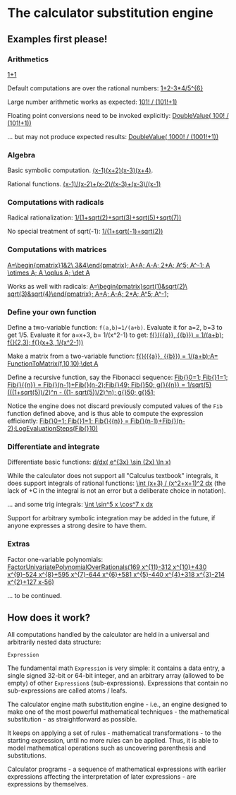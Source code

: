 # The calculator substitution engine

## Examples first please!

### Arithmetics
[1+1](https://calculator-algebra.org:8166/#%7B%22currentPage%22%3A%22calculator%22%2C%22calculatorInput%22%3A%221%2B1%22%7D)

Default computations are over the rational numbers:
[1+2-3*4/5^{6}](https://calculator-algebra.org:8166/#%7B%22currentPage%22%3A%22calculator%22%2C%22calculatorInput%22%3A%221%2B2-3*4%2F5%5E%7B6%7D%22%7D)

Large number arithmetic works as expected:
[101! / (101!+1)](https://calculator-algebra.org:8166/#%7B%22currentPage%22%3A%22calculator%22%2C%22calculatorInput%22%3A%22101!%20%2F%20(101!%2B1)%22%7D)

Floating point conversions need to be invoked explicitly:
[DoubleValue( 100! / (101!+1))](https://calculator-algebra.org:8166/#%7B%22currentPage%22%3A%22calculator%22%2C%22calculatorInput%22%3A%22DoubleValue(%20100!%20%2F%20(101!%2B1))%22%7D)

... but may not produce expected results:
[DoubleValue( 1000! / (1001!+1))](https://calculator-algebra.org:8166/#%7B%22currentPage%22%3A%22calculator%22%2C%22calculatorInput%22%3A%22DoubleValue(%201000!%20%2F%20(1001!%2B1))%22%7D)

### Algebra
Basic symbolic computation.
[(x-1)(x+2)(x-3)(x+4)](https://calculator-algebra.org:8166/#%7B%22currentPage%22%3A%22calculator%22%2C%22calculatorInput%22%3A%22(x-1)(x%2B2)(x-3)(x%2B4)%22%7D).

Rational functions.
[(x-1)/(x-2)+(x-2)/(x-3)+(x-3)/(x-1)](https://calculator-algebra.org:8166/#%7B%22currentPage%22%3A%22calculator%22%2C%22calculatorInput%22%3A%22(x-1)%2F(x-2)%20%2B%20(x-2)%2F(x-3)%20%2B%20(x-3)%2F(x-1)%20%22%7D)

### Computations with radicals
Radical rationalization:
[1/(1+sqrt(2)+sqrt(3)+sqrt(5)+sqrt(7))](https://calculator-algebra.org:8166/#%7B%22currentPage%22%3A%22calculator%22%2C%22calculatorInput%22%3A%221%2F(1%2Bsqrt(2)%2Bsqrt(3)%2Bsqrt(5)%2Bsqrt(7))%22%7D)

No special treatment of sqrt(-1):
[1/(1+sqrt(-1)+sqrt(2))](https://calculator-algebra.org:8166/#%7B%22currentPage%22%3A%22calculator%22%2C%22calculatorInput%22%3A%221%2F(1%2Bsqrt(-1)%2Bsqrt(2))%22%7D)

### Computations with matrices
[A=\begin{pmatrix}1&2\\ 3&4\end{pmatrix}; A+A; A-A; 2*A; A^5; A^-1; A \otimes A; A \oplus A; \det A](https://calculator-algebra.org:8166/#%7B%22currentPage%22%3A%22calculator%22%2C%22calculatorInput%22%3A%22A%3D%5C%5Cbegin%7Bpmatrix%7D1%262%5C%5C%5C%5C%203%264%5C%5Cend%7Bpmatrix%7D%3B%5CnA%2BA%3B%5CnA-A%3B%5Cn2*A%3B%5CnA%5E5%3B%5CnA%5E-1%3B%5CnA%20%5C%5Cotimes%20A%3B%5CnA%20%5C%5Coplus%20A%3B%5Cn%5C%5Cdet%20A%22%7D)


Works as well with radicals:
[A=\begin{pmatrix}sqrt(1)&sqrt(2)\\ sqrt(3)&sqrt(4)\end{pmatrix}; A+A; A-A; 2*A; A^5; A^-1;](https://calculator-algebra.org:8166/#%7B%22currentPage%22%3A%22calculator%22%2C%22calculatorInput%22%3A%22A%3D%5C%5Cbegin%7Bpmatrix%7Dsqrt(1)%26sqrt(2)%5C%5C%5C%5C%20sqrt(3)%26sqrt(4)%5C%5Cend%7Bpmatrix%7D%3B%5CnA%2BA%3B%5CnA-A%3B%5Cn2*A%3B%5CnA%5E5%3B%5CnA%5E-1%3B%5Cn%5Cn%20%22%7D)

### Define your own function

Define a two-variable function: `f(a,b)=1/(a+b)`. Evaluate it for a=2, b=3 to get 1/5. Evaluate it for a=x+3, b= 1/(x^2-1) to get: 
[f{}({{a}}, {{b}}) = 1/(a+b); f{}(2,3); f{}(x+3, 1/(x^2-1))](https://calculator-algebra.org:8166/#%7B%22currentPage%22%3A%22calculator%22%2C%22calculatorInput%22%3A%22f%7B%7D(%7B%7Ba%7D%7D%2C%20%7B%7Bb%7D%7D)%20%3D%201%2F(a%2Bb)%3B%20f%7B%7D(2%2C3)%3B%20f%7B%7D(x%2B3%2C%201%2F(x%5E2-1))%22%7D)

Make a matrix from a two-variable function:
[f{}({{a}}, {{b}}) = 1/(a+b);A= FunctionToMatrix(f,10,10);\det A](https://calculator-algebra.org:8166/#%7B%22currentPage%22%3A%22calculator%22%2C%22calculatorInput%22%3A%22f%7B%7D(%7B%7Ba%7D%7D%2C%20%7B%7Bb%7D%7D)%20%3D%201%2F(a%2Bb)%3B%5CnA%3D%20FunctionToMatrix(f%2C10%2C10)%3B%5Cn%5C%5Cdet%20A%22%7D)

Define a recursive function, say the Fibonacci sequence:
[Fib{}0=1; Fib{}1=1; Fib{}{{n}} = Fib{}(n-1)+Fib{}(n-2);Fib{}49; Fib{}50; g{}{{n}} = 1/sqrt(5) (((1+sqrt(5))/2)^n - ((1- sqrt(5))/2)^n); g{}50; g{}51;](https://calculator-algebra.org:8166/#%7B%22currentPage%22%3A%22calculator%22%2C%22calculatorInput%22%3A%22Fib%7B%7D0%3D1%3B%20Fib%7B%7D1%3D1%3B%20Fib%7B%7D%7B%7Bn%7D%7D%20%3D%20Fib%7B%7D(n-1)%2BFib%7B%7D(n-2)%3BFib%7B%7D49%3B%20Fib%7B%7D50%3B%5Cng%7B%7D%7B%7Bn%7D%7D%20%3D%201%2F%20sqrt(5)%20(((1%2B%20sqrt(5))%20%2F2%20)%5En%20-%20((1-%20sqrt(5))%20%2F2%20)%5En)%3B%5Cng%7B%7D50%3B%5Cng%7B%7D51%3B%5Cn%22%7D)

Notice the engine does not discard previously computed values of the `Fib` function defined above, and is thus able to compute the expression efficiently:
[Fib{}0=1; Fib{}1=1; Fib{}{{n}} = Fib{}(n-1)+Fib{}(n-2);LogEvaluationSteps(Fib{}10)](https://calculator-algebra.org:8166/#%7B%22currentPage%22%3A%22calculator%22%2C%22calculatorInput%22%3A%22Fib%7B%7D0%3D1%3B%20Fib%7B%7D1%3D1%3B%20Fib%7B%7D%7B%7Bn%7D%7D%20%3D%20Fib%7B%7D(n-1)%2BFib%7B%7D(n-2)%3B%5Cn%5CnLogEvaluationSteps(Fib%7B%7D10)%22%7D)

### Differentiate and integrate
Differentiate basic functions:
[d/dx( e^{3x} \sin (2x) \ln x)](https://calculator-algebra.org:8166/#%7B%22currentPage%22%3A%22calculator%22%2C%22calculatorInput%22%3A%22d%2Fdx(%20e%5E%7B3x%7D%20%5C%5Csin%20(2x)%20%5C%5Cln%20x)%22%7D)

While the calculator does not support all "Calculus textbook" integrals, it does support integrals of rational functions:
[\int (x+3) / (x^2+x+1)^2 dx](https://calculator-algebra.org:8166/#%7B%22currentPage%22%3A%22calculator%22%2C%22calculatorInput%22%3A%22%5C%5Cint%20(x%2B3)%20%2F%20(x%5E2%2Bx%2B1)%5E2%20dx%22%7D)
(the lack of +C in the integral is not an error but a deliberate choice in notation).

... and some trig integrals:
[\int \sin^5 x \cos^7 x dx](https://calculator-algebra.org:8166/#%7B%22currentPage%22%3A%22calculator%22%2C%22calculatorInput%22%3A%22%5C%5Cint%20%5C%5Csin%5E5%20x%20%5C%5Ccos%5E7%20x%20dx%22%7D)


Support for arbitrary symbolic integration may be added in the future, if anyone expresses a strong desire to have them.

### Extras
Factor one-variable polynomials:
[FactorUnivariatePolynomialOverRationals(169 x^{11}-312 x^{10}+430 x^{9}-524 x^{8}+595 x^{7}-644 x^{6}+581 x^{5}-440 x^{4}+318 x^{3}-214 x^{2}+127 x-56)](https://calculator-algebra.org:8166/#%7B%22currentPage%22%3A%22calculator%22%2C%22calculatorInput%22%3A%22FactorUnivariatePolynomialOverRationals(169%20x%5E%7B11%7D-312%20x%5E%7B10%7D%2B430%20x%5E%7B9%7D-524%20x%5E%7B8%7D%2B595%20x%5E%7B7%7D-644%20x%5E%7B6%7D%2B581%20x%5E%7B5%7D-440%20x%5E%7B4%7D%2B318%20x%5E%7B3%7D-214%20x%5E%7B2%7D%2B127%20x-56)%22%2C%22monitoring%22%3A%22true%22%7D)

... to be continued.

## How does it work?
All computations handled by the calculator are held in a universal and arbitrarily nested data structure:

`Expression`

The fundamental math `Expression` is very simple: it contains a data entry, a single signed 32-bit or 64-bit integer, and an arbitrary array (allowed to be empty) of other `Expression`s (sub-expressions). Expressions that contain no sub-expressions are called atoms / leafs.

The calculator engine math substitution engine - i.e., an engine designed to make one of the most powerful mathematical techniques - the mathematical substitution - as straightforward as possible.

It keeps on applying a set of rules - mathematical transformations - to the starting expression, until no more rules can be applied. Thus, it is able to model mathematical operations such as uncovering parenthesis and substitutions. 

Calculator programs - a sequence of mathematical expressions with earlier expressions affecting the interpretation of later expressions - are expressions by themselves.
